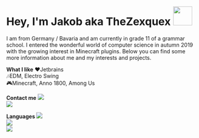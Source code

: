 
<h1>Hey, I'm Jakob aka TheZexquex <img width="50px" src="https://cdn.discordapp.com/emojis/552223735139139594.gif?v=1"></h1>

I am from Germany / Bavaria and am currently in grade 11 of a grammar school. I entered the wonderful world of computer science in autumn 2019 with the growing interest in Minecraft plugins.
Below you can find some more information about me and my interests and projects.

**What I like**
❤️Jetbrains<br>
🎶EDM, Electro Swing<br>
🎮Minecraft, Anno 1800, Among Us<br>

**Contact me**
[<img src="https://img.shields.io/badge/TheZexquex%2300001-%235865F2?style=for-the-badge&logo=discord&logoColor=white&color=5865F2&labelColor=5865F2">][discord]<br>
[<img src="https://img.shields.io/badge/TheZexquex-%235865F2?style=for-the-badge&logo=twitter&logoColor=white&color=1d9bf0&labelColor=1d9bf0">][twitter]<br>

**Languages**
<img src="https://img.shields.io/badge/Java-%235865F2?style=for-the-badge&logo=java&logoColor=white&color=d92b2d&labelColor=d92b2d"><br>
<img src="https://img.shields.io/badge/HTML5-%235865F2?style=for-the-badge&logo=html5&logoColor=white&color=dd4a23&labelColor=dd4a23"><br>
<img src="https://img.shields.io/badge/CSS-%235865F2?style=for-the-badge&logo=css3&logoColor=white&color=254bdd&labelColor=254bdd"><br>


[discord]: "https://discord.com/users/490523031274389504"
[twitter]: "https://twitter.com/TheZexquex"
  

